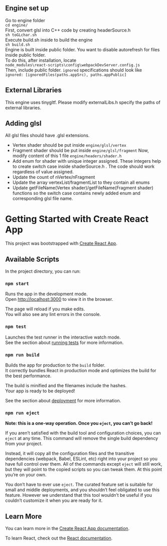 ## Engine set up

Go to engine folder\
`cd engine/`\
First, convert glsl into C++ code by creating headerSource.h\
`sh toGLchar.sh`\
Execute build.sh inside to build the engine\
`sh build.sh`\
Engine is built inside public folder. You want to disable autorefresh for files inside public folder.\
To do this, after installation, locate\
`node_modules\react-scripts\config\webpackDevServer.config.js`\
Then, include public folder. `ignored` specifications should look like\
`ignored: [ignoredFiles(paths.appSrc), paths.appPublic]`

## External Libraries

This engine uses tinygltf. Please modify externalLibs.h specify the paths of external libraries.

## Adding glsl

All glsl files should have .glsl extensions.

- Vertex shader should be put inside `engine/glsl/vertex`
- Fragment shader should be put inside `engine/glsl/fragment`
  Now, modify content of this 1 file
  `engine/headers/shader.h`
- Add enum for shader with unique integer assigned. These integers help to create switch case inside shaderSource.h . The code should work regardless of value assigned.
- Update the count of nVertex/nFragment
- Update the array vertexList/fragmentList to they contain all enums
- Update getFileName(Vertex shader)/getFileName(Fragment shader) functions so the switch case contains newly added enum and corresponding glsl file name.

# Getting Started with Create React App

This project was bootstrapped with [Create React App](https://github.com/facebook/create-react-app).

## Available Scripts

In the project directory, you can run:

### `npm start`

Runs the app in the development mode.\
Open [http://localhost:3000](http://localhost:3000) to view it in the browser.

The page will reload if you make edits.\
You will also see any lint errors in the console.

### `npm test`

Launches the test runner in the interactive watch mode.\
See the section about [running tests](https://facebook.github.io/create-react-app/docs/running-tests) for more information.

### `npm run build`

Builds the app for production to the `build` folder.\
It correctly bundles React in production mode and optimizes the build for the best performance.

The build is minified and the filenames include the hashes.\
Your app is ready to be deployed!

See the section about [deployment](https://facebook.github.io/create-react-app/docs/deployment) for more information.

### `npm run eject`

**Note: this is a one-way operation. Once you `eject`, you can’t go back!**

If you aren’t satisfied with the build tool and configuration choices, you can `eject` at any time. This command will remove the single build dependency from your project.

Instead, it will copy all the configuration files and the transitive dependencies (webpack, Babel, ESLint, etc) right into your project so you have full control over them. All of the commands except `eject` will still work, but they will point to the copied scripts so you can tweak them. At this point you’re on your own.

You don’t have to ever use `eject`. The curated feature set is suitable for small and middle deployments, and you shouldn’t feel obligated to use this feature. However we understand that this tool wouldn’t be useful if you couldn’t customize it when you are ready for it.

## Learn More

You can learn more in the [Create React App documentation](https://facebook.github.io/create-react-app/docs/getting-started).

To learn React, check out the [React documentation](https://reactjs.org/).
